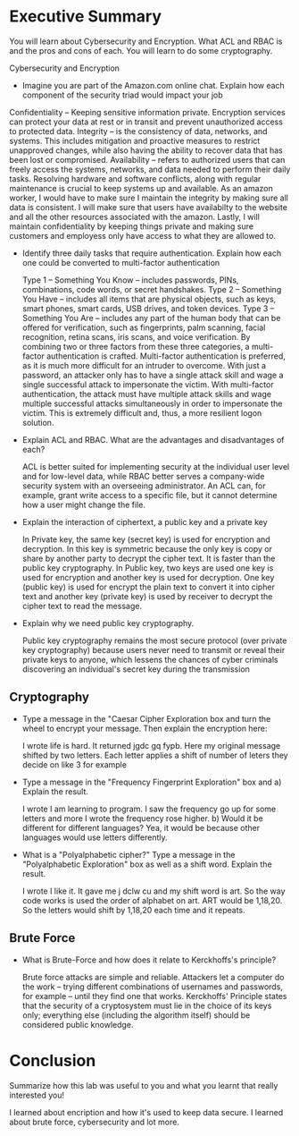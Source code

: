 # Executive Summary

 You will learn about Cybersecurity and Encryption. What ACL and RBAC is and the pros and cons of each. You will learn to do some cryptography. 

Cybersecurity and Encryption

* Imagine you are part of the Amazon.com online chat. Explain how each component of the security triad would impact your job

 Confidentiality – Keeping sensitive information private. Encryption services can protect your data at rest or in transit and prevent unauthorized access to protected data.
Integrity – is the consistency of data, networks, and systems. This includes mitigation and proactive measures to restrict unapproved changes, while also having the ability to recover data that has been lost or compromised.
Availability – refers to authorized users that can freely access the systems, networks, and data needed to perform their daily tasks. Resolving hardware and software conflicts, along with regular maintenance is crucial to keep systems up and available.
As an amazon worker, I would have to make sure I maintain the integrity by making sure all data is consistent. I will make sure that users have availabilty to the website and all the other resources associated with the amazon. Lastly, I will maintain confidentiality by keeping things private and making sure customers and employess only have access to what they are allowed to. 
 
* Identify three daily tasks that require authentication. Explain how each one could be converted to multi-factor authentication

  Type 1 – Something You Know – includes passwords, PINs, combinations, code words, or secret handshakes.
  Type 2 – Something You Have – includes all items that are physical objects, such as keys, smart phones, smart cards, USB drives, and token devices.
  Type 3 – Something You Are – includes any part of the human body that can be offered for verification, such as fingerprints, palm scanning, facial recognition, retina scans, iris scans, and voice verification.
  By combining two or three factors from these three categories, a multi-factor authentication is crafted. Multi-factor authentication is preferred, as it is much more difficult for an intruder to overcome. With just a password, an attacker only has to have a single attack skill and wage a single successful attack to impersonate the victim. With multi-factor authentication, the attack must have multiple attack skills and wage multiple successful attacks simultaneously in order to impersonate the victim. This is extremely difficult and, thus, a more resilient logon solution.
  
* Explain ACL and RBAC. What are the advantages and disadvantages of each?

    ACL is better suited for implementing security at the individual user level and for low-level data, while RBAC better serves a company-wide security system with an overseeing administrator. An ACL can, for example, grant write access to a specific file, but it cannot determine how a user might change the file.
    
* Explain the interaction of ciphertext, a public key and a private key

  In Private key, the same key (secret key) is used for encryption and decryption. In this key is symmetric because the only key is copy or share by another party to decrypt the cipher text. It is faster than the public key cryptography. In Public key, two keys are used one key is used for encryption and another key is used for decryption. One key (public key) is used for encrypt the plain text to convert it into cipher text and another key (private key) is used by receiver to decrypt the cipher text to read the message.  
* Explain why we need public key cryptography.

  Public key cryptography remains the most secure protocol (over private key cryptography) because users never need to transmit or reveal their private keys to anyone, which lessens the chances of cyber criminals discovering an individual's secret key during the transmission

## Cryptography
* Type a message in the "Caesar Cipher Exploration box and turn the wheel to encrypt your message.
Then explain the encryption here:

  I wrote life is hard. It returned jgdc gq fypb. Here my original message shifted by two letters. Each letter applies a shift of number of leters they decide on like 3 for example 
* Type a message in the "Frequency Fingerprint Exploration" box and a) Explain the result.

  I wrote I am learning to program. I saw the frequency go up for some letters and more I wrote the frequency rose higher. 
b) Would it be different for different languages?
Yea, it would be because other languages would use letters differently. 
* What is a "Polyalphabetic cipher?"
Type a message in the "Polyalphabetic Exploration" box as well as a shift word.
Explain the result.

  I wrote I like it. It gave me j dclw cu and my shift word is art. So the way code works is used the order of alphabet on art. ART would be 1,18,20. So the letters would shift by 1,18,20 each time and it repeats. 

## Brute Force
* What is Brute-Force and how does it relate to Kerckhoffs's principle?
  
   Brute force attacks are simple and reliable. Attackers let a computer do the work – trying different combinations of usernames and passwords, for example – until they find one that works. Kerckhoffs' Principle states that the security of a cryptosystem must lie in the choice of its keys only; everything else (including the algorithm itself) should be considered public knowledge.
# Conclusion
Summarize how this lab was useful to you and what you learnt that really interested you!
 
   I learned about encription and how it's used to keep data secure. I learned about brute force, cybersecurity and lot more.
